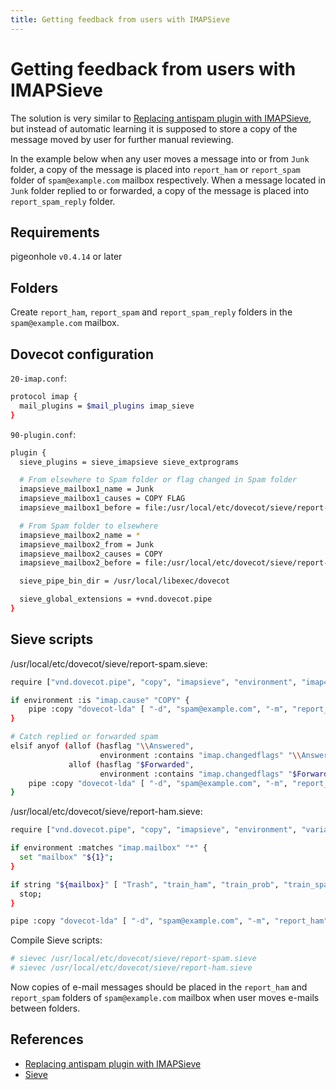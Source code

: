 ```yaml
---
title: Getting feedback from users with IMAPSieve
---
```


# Getting feedback from users with IMAPSieve

The solution is very similar to [Replacing antispam plugin with IMAPSieve](https://doc.dovecot.org/configuration_manual/howto/antispam_with_sieve/#for-rspamd),
but instead of automatic learning it is supposed to store a copy of the message moved by user for further manual reviewing.

In the example below when any user moves a message into or from `Junk` folder, a copy  of the message is placed into `report_ham` or `report_spam` folder of `spam@example.com` mailbox respectively. When a message located in `Junk` folder replied to or forwarded, a copy of the message is placed into `report_spam_reply` folder.

## Requirements

pigeonhole `v0.4.14` or later

## Folders

Create `report_ham`, `report_spam` and `report_spam_reply` folders in the `spam@example.com` mailbox.

## Dovecot configuration

`20-imap.conf`:

```sh
protocol imap {
  mail_plugins = $mail_plugins imap_sieve
}
```

`90-plugin.conf`:

```sh
plugin {
  sieve_plugins = sieve_imapsieve sieve_extprograms

  # From elsewhere to Spam folder or flag changed in Spam folder
  imapsieve_mailbox1_name = Junk
  imapsieve_mailbox1_causes = COPY FLAG
  imapsieve_mailbox1_before = file:/usr/local/etc/dovecot/sieve/report-spam.sieve

  # From Spam folder to elsewhere
  imapsieve_mailbox2_name = *
  imapsieve_mailbox2_from = Junk
  imapsieve_mailbox2_causes = COPY
  imapsieve_mailbox2_before = file:/usr/local/etc/dovecot/sieve/report-ham.sieve

  sieve_pipe_bin_dir = /usr/local/libexec/dovecot

  sieve_global_extensions = +vnd.dovecot.pipe
}
```

## Sieve scripts

/usr/local/etc/dovecot/sieve/report-spam.sieve:

```sh
require ["vnd.dovecot.pipe", "copy", "imapsieve", "environment", "imap4flags"];

if environment :is "imap.cause" "COPY" {
    pipe :copy "dovecot-lda" [ "-d", "spam@example.com", "-m", "report_spam" ];
}

# Catch replied or forwarded spam
elsif anyof (allof (hasflag "\\Answered",
                    environment :contains "imap.changedflags" "\\Answered"),
             allof (hasflag "$Forwarded",
                    environment :contains "imap.changedflags" "$Forwarded")) {
    pipe :copy "dovecot-lda" [ "-d", "spam@example.com", "-m", "report_spam_reply" ];
}
```

/usr/local/etc/dovecot/sieve/report-ham.sieve:

```sh
require ["vnd.dovecot.pipe", "copy", "imapsieve", "environment", "variables"];

if environment :matches "imap.mailbox" "*" {
  set "mailbox" "${1}";
}

if string "${mailbox}" [ "Trash", "train_ham", "train_prob", "train_spam" ] {
  stop;
}

pipe :copy "dovecot-lda" [ "-d", "spam@example.com", "-m", "report_ham" ];
```

Compile Sieve scripts:

```sh
# sievec /usr/local/etc/dovecot/sieve/report-spam.sieve
# sievec /usr/local/etc/dovecot/sieve/report-ham.sieve
```

Now copies of e-mail messages should be placed in the `report_ham` and `report_spam` folders of `spam@example.com` mailbox when user moves e-mails between folders. 

## References

- [Replacing antispam plugin with IMAPSieve](https://doc.dovecot.org/configuration_manual/howto/antispam_with_sieve/#for-rspamd)
- [Sieve](https://doc.dovecot.org/configuration_manual/sieve/)
